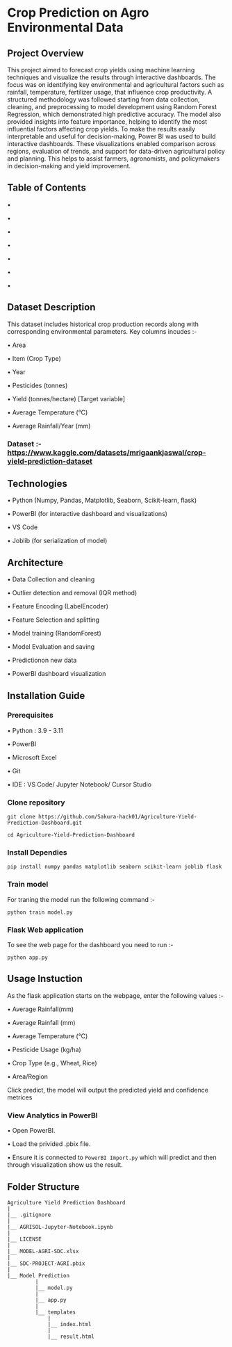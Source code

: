 # Crop Prediction on Agro Environmental Data


## Project Overview

This project aimed to forecast crop yields using machine learning techniques and visualize the results through interactive dashboards. The focus was on identifying key environmental and agricultural factors such as rainfall, temperature, fertilizer usage, that influence crop productivity. A structured methodology was followed starting from data collection, cleaning, and preprocessing to model development using Random Forest Regression, which demonstrated high predictive accuracy. The model also provided insights into feature importance, helping to identify the most influential factors affecting crop yields. To make the results easily interpretable and useful for decision-making, Power BI was used to build interactive dashboards. These visualizations enabled comparison across regions, evaluation of trends, and support for data-driven agricultural policy and planning.
This helps to assist farmers, agronomists, and policymakers in decision-making and yield improvement.


## Table of Contents

•

•

•

•

•

•

•


## Dataset Description

This dataset includes historical crop production records along with corresponding environmental parameters. Key columns incudes :-

• Area

• Item (Crop Type)

• Year

• Pesticides (tonnes)

• Yield (tonnes/hectare) [Target variable]

• Average Temperature (°C)

• Average Rainfall/Year (mm)

### Dataset :- https://www.kaggle.com/datasets/mrigaankjaswal/crop-yield-prediction-dataset


## Technologies

• Python (Numpy, Pandas, Matplotlib, Seaborn, Scikit-learn, flask)

• PowerBI (for interactive dashboard and visualizations)

• VS Code

• Joblib (for serialization of model)


## Architecture

• Data Collection and cleaning

• Outlier detection and removal (IQR method)

• Feature Encoding (LabelEncoder)

• Feature Selection and splitting

• Model training (RandomForest)

• Model Evaluation and saving

• Predictionon new data

• PowerBI dashboard visualization


## Installation Guide

### Prerequisites 

• Python : 3.9 - 3.11

• PowerBI

• Microsoft Excel

• Git

• IDE : VS Code/ Jupyter Notebook/ Cursor Studio

### Clone repository

`git clone https://github.com/Sakura-hack01/Agriculture-Yield-Prediction-Dashboard.git`

`cd Agriculture-Yield-Prediction-Dashboard`

### Install Dependies

`pip install numpy pandas matplotlib seaborn scikit-learn joblib flask`

### Train model

For traning the model run the following command :-

`python train model.py`

### Flask Web application

To see the web page for the dashboard you need to run :-

`python app.py`


## Usage Instuction

As the flask application starts on the webpage, enter the following values :-

• Average Rainfall(mm)

• Average Rainfall (mm)

• Average Temperature (°C)

• Pesticide Usage (kg/ha)

• Crop Type (e.g., Wheat, Rice)

• Area/Region

Click predict, the model will output the predicted yield and confidence metrices

### View Analytics in PowerBI

• Open PowerBI.

• Load the privided .pbix file.

• Ensure it is connected to `PowerBI Import.py` which will predict and then through visualization show us the result.


## Folder Structure
```
Agriculture Yield Prediction Dashboard
|
|__ .gitignore
|
|__ AGRISOL-Jupyter-Notebook.ipynb
|
|__ LICENSE
|
|__ MODEL-AGRI-SDC.xlsx
|
|__ SDC-PROJECT-AGRI.pbix
|
|__ Model Prediction
         |
         |__ model.py
         |
         |__ app.py
         |
         |__ templates
             |
             |__ index.html
             |
             |__ result.html
```
